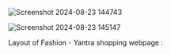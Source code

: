 ![Screenshot 2024-08-23 144743](https://github.com/user-attachments/assets/e272c8d1-b7a5-4ba6-8fbc-f614304f299d)



![Screenshot 2024-08-23 145147](https://github.com/user-attachments/assets/8c8f4546-ec4c-407f-8d1a-57858c06973b)



Layout of Fashion - Yantra shopping webpage :
